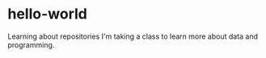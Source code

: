 # hello-world
Learning about repositories
I'm taking a class to learn more about data and programming.
